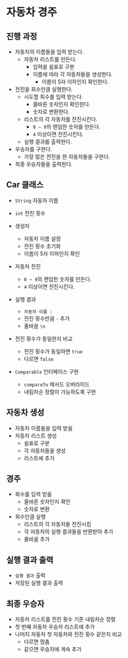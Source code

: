# 자동차 경주

## 진행 과정

- 자동차의 이름들을 입력 받는다.
    - 자동차 리스트를 만든다.
        - 입력을 쉼표로 구분
        - 이름에 따라 각 자동차들을 생성한다.
            - 이름이 5자 이하인지 확인한다.
- 전진을 회수만큼 실행한다.
    - 시도할 회수를 입력 받는다.
        - 올바른 숫자인지 확인한다.
        - 숫자로 변환한다.
    - 리스트의 각 자동차를 전진시킨다.
        - `0 ~ 9`의 랜덤한 숫자를 만든다.
        - `4` 이상이면 전진시킨다.
    - 실행 결과를 출력한다.
- 우승자를 구한다.
    - 가장 많은 전진을 한 자동차들을 구한다.
- 최종 우승자들을 출력한다.

## Car 클래스

- `String` 자동자 이름
- `int` 전진 횟수

- 생성자
    - 자동차 이름 설정
    - 전진 횟수 초기화
    - 이름이 5자 이하인지 확인

- 자동차 전진
    - `0 ~ 9`의 랜덤한 숫자를 만든다.
    - `4` 이상이면 전진시킨다.

- 실행 결과
    - `자동차 이름 : `
    - 전진 횟수만큼 `-` 추가
    - 줄바꿈 `\n`

- 전진 횟수가 동일한지 비교
    - 전진 횟수가 동일하면 `true`
    - 다르면 `false`

- `Comparable` 인터페이스 구현
    - `compareTo` 메서드 오버라이드
    - 내림차순 정렬이 가능하도록 구현

## 자동차 생성

- 자동차 이름들을 입력 받음
- 자동차 리스트 생성
    - 쉼표로 구분
    - 각 자동차들을 생성
    - 리스트에 추가

## 경주

- 회수를 입력 받음
    - 올바른 숫자인지 확인
    - 숫자로 변환
- 회수만큼 실행
    - 리스트의 각 자동차들 전진시킴
    - 각 자동차의 실행 결과들을 반환받아 추가
    - 줄바꿈 추가

## 실행 결과 출력

- `실행 결과` 출력
- 저장된 실행 결과 출력

## 최종 우승자

- 자동차 리스트를 전진 횟수 기준 내림차순 정렬
- 첫 번째 자동차 우승자 리스트에 추가
- 나머지 자동차 첫 자동차와 전진 횟수 같은지 비교
    - 다르면 멈춤
    - 같으면 우승자에 계속 추가